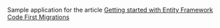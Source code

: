 Sample application for the article [Getting started with Entity Framework Code First Migrations](http://blog.rsuter.com/getting-started-with-entity-framework-code-first-migrations)
